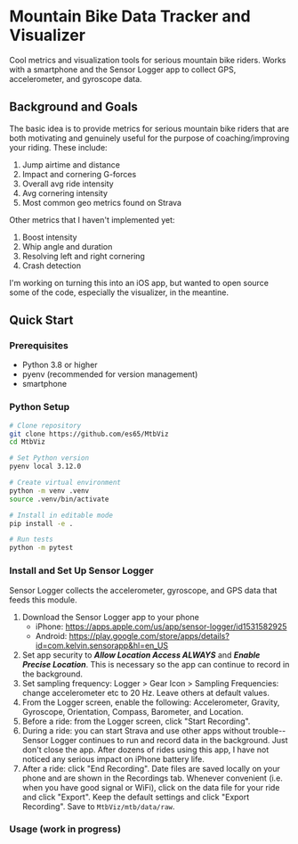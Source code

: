 # Mountain Bike Data Tracker and Visualizer

Cool metrics and visualization tools for serious mountain bike riders. Works with a smartphone and the Sensor Logger app to collect GPS, accelerometer, and gyroscope data.

## Background and Goals

The basic idea is to provide metrics for serious mountain bike riders that are both motivating and genuinely useful for the purpose of coaching/improving your riding. These include:

1. Jump airtime and distance
1. Impact and cornering G-forces
1. Overall avg ride intensity
1. Avg cornering intensity
1. Most common geo metrics found on Strava

Other metrics that I haven't implemented yet:
1. Boost intensity
1. Whip angle and duration
1. Resolving left and right cornering
1. Crash detection

I'm working on turning this into an iOS app, but wanted to open source some of the code, especially the visualizer, in the meantine.

## Quick Start

### Prerequisites
- Python 3.8 or higher
- pyenv (recommended for version management)
- smartphone

### Python Setup

```bash
# Clone repository
git clone https://github.com/es65/MtbViz
cd MtbViz

# Set Python version
pyenv local 3.12.0

# Create virtual environment
python -m venv .venv
source .venv/bin/activate

# Install in editable mode
pip install -e .

# Run tests
python -m pytest
```

### Install and Set Up Sensor Logger

Sensor Logger collects the accelerometer, gyroscope, and GPS data that feeds this module.

1. Download the Sensor Logger app to your phone
   - iPhone: https://apps.apple.com/us/app/sensor-logger/id1531582925
   - Android: https://play.google.com/store/apps/details?id=com.kelvin.sensorapp&hl=en_US
2. Set app security to **_Allow Location Access ALWAYS_** and **_Enable Precise Location_**. This is necessary so the app can continue to record in the background.
3. Set sampling frequency: Logger > Gear Icon > Sampling Frequencies: change accelerometer etc to 20 Hz. Leave others at default values.
4. From the Logger screen, enable the following: Accelerometer, Gravity, Gyroscope, Orientation, Compass, Barometer, and Location.
5. Before a ride: from the Logger screen, click "Start Recording".
6. During a ride: you can start Strava and use other apps without trouble--Sensor Logger continues to run and record data in the background. Just don't close the app. After dozens of rides using this app, I have not noticed any serious impact on iPhone battery life.
7. After a ride: click "End Recording". Date files are saved locally on your phone and are shown in the Recordings tab. Whenever convenient (i.e. when you have good signal or WiFi), click on the data file for your ride and click "Export". Keep the default settings and click "Export Recording". Save to `MtbViz/mtb/data/raw`.

### Usage (work in progress)